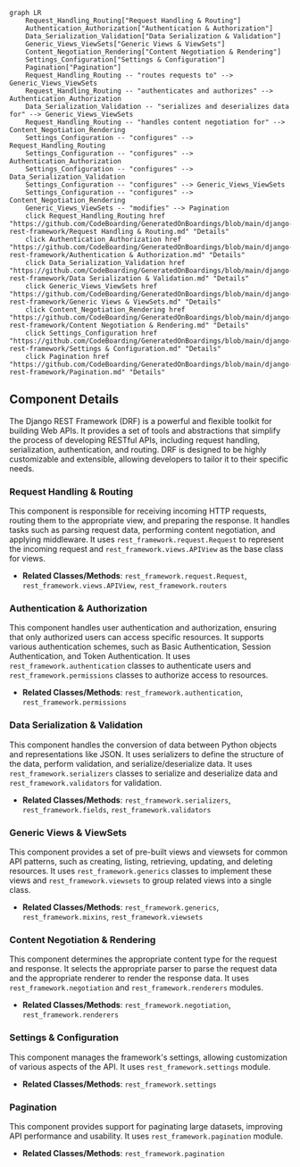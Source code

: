 ```mermaid
graph LR
    Request_Handling_Routing["Request Handling & Routing"]
    Authentication_Authorization["Authentication & Authorization"]
    Data_Serialization_Validation["Data Serialization & Validation"]
    Generic_Views_ViewSets["Generic Views & ViewSets"]
    Content_Negotiation_Rendering["Content Negotiation & Rendering"]
    Settings_Configuration["Settings & Configuration"]
    Pagination["Pagination"]
    Request_Handling_Routing -- "routes requests to" --> Generic_Views_ViewSets
    Request_Handling_Routing -- "authenticates and authorizes" --> Authentication_Authorization
    Data_Serialization_Validation -- "serializes and deserializes data for" --> Generic_Views_ViewSets
    Request_Handling_Routing -- "handles content negotiation for" --> Content_Negotiation_Rendering
    Settings_Configuration -- "configures" --> Request_Handling_Routing
    Settings_Configuration -- "configures" --> Authentication_Authorization
    Settings_Configuration -- "configures" --> Data_Serialization_Validation
    Settings_Configuration -- "configures" --> Generic_Views_ViewSets
    Settings_Configuration -- "configures" --> Content_Negotiation_Rendering
    Generic_Views_ViewSets -- "modifies" --> Pagination
    click Request_Handling_Routing href "https://github.com/CodeBoarding/GeneratedOnBoardings/blob/main/django-rest-framework/Request Handling & Routing.md" "Details"
    click Authentication_Authorization href "https://github.com/CodeBoarding/GeneratedOnBoardings/blob/main/django-rest-framework/Authentication & Authorization.md" "Details"
    click Data_Serialization_Validation href "https://github.com/CodeBoarding/GeneratedOnBoardings/blob/main/django-rest-framework/Data Serialization & Validation.md" "Details"
    click Generic_Views_ViewSets href "https://github.com/CodeBoarding/GeneratedOnBoardings/blob/main/django-rest-framework/Generic Views & ViewSets.md" "Details"
    click Content_Negotiation_Rendering href "https://github.com/CodeBoarding/GeneratedOnBoardings/blob/main/django-rest-framework/Content Negotiation & Rendering.md" "Details"
    click Settings_Configuration href "https://github.com/CodeBoarding/GeneratedOnBoardings/blob/main/django-rest-framework/Settings & Configuration.md" "Details"
    click Pagination href "https://github.com/CodeBoarding/GeneratedOnBoardings/blob/main/django-rest-framework/Pagination.md" "Details"
```

## Component Details

The Django REST Framework (DRF) is a powerful and flexible toolkit for building Web APIs. It provides a set of tools and abstractions that simplify the process of developing RESTful APIs, including request handling, serialization, authentication, and routing. DRF is designed to be highly customizable and extensible, allowing developers to tailor it to their specific needs.

### Request Handling & Routing
This component is responsible for receiving incoming HTTP requests, routing them to the appropriate view, and preparing the response. It handles tasks such as parsing request data, performing content negotiation, and applying middleware. It uses `rest_framework.request.Request` to represent the incoming request and `rest_framework.views.APIView` as the base class for views.
- **Related Classes/Methods**: `rest_framework.request.Request`, `rest_framework.views.APIView`, `rest_framework.routers`

### Authentication & Authorization
This component handles user authentication and authorization, ensuring that only authorized users can access specific resources. It supports various authentication schemes, such as Basic Authentication, Session Authentication, and Token Authentication. It uses `rest_framework.authentication` classes to authenticate users and `rest_framework.permissions` classes to authorize access to resources.
- **Related Classes/Methods**: `rest_framework.authentication`, `rest_framework.permissions`

### Data Serialization & Validation
This component handles the conversion of data between Python objects and representations like JSON. It uses serializers to define the structure of the data, perform validation, and serialize/deserialize data. It uses `rest_framework.serializers` classes to serialize and deserialize data and `rest_framework.validators` for validation.
- **Related Classes/Methods**: `rest_framework.serializers`, `rest_framework.fields`, `rest_framework.validators`

### Generic Views & ViewSets
This component provides a set of pre-built views and viewsets for common API patterns, such as creating, listing, retrieving, updating, and deleting resources. It uses `rest_framework.generics` classes to implement these views and `rest_framework.viewsets` to group related views into a single class.
- **Related Classes/Methods**: `rest_framework.generics`, `rest_framework.mixins`, `rest_framework.viewsets`

### Content Negotiation & Rendering
This component determines the appropriate content type for the request and response. It selects the appropriate parser to parse the request data and the appropriate renderer to render the response data. It uses `rest_framework.negotiation` and `rest_framework.renderers` modules.
- **Related Classes/Methods**: `rest_framework.negotiation`, `rest_framework.renderers`

### Settings & Configuration
This component manages the framework's settings, allowing customization of various aspects of the API. It uses `rest_framework.settings` module.
- **Related Classes/Methods**: `rest_framework.settings`

### Pagination
This component provides support for paginating large datasets, improving API performance and usability. It uses `rest_framework.pagination` module.
- **Related Classes/Methods**: `rest_framework.pagination`